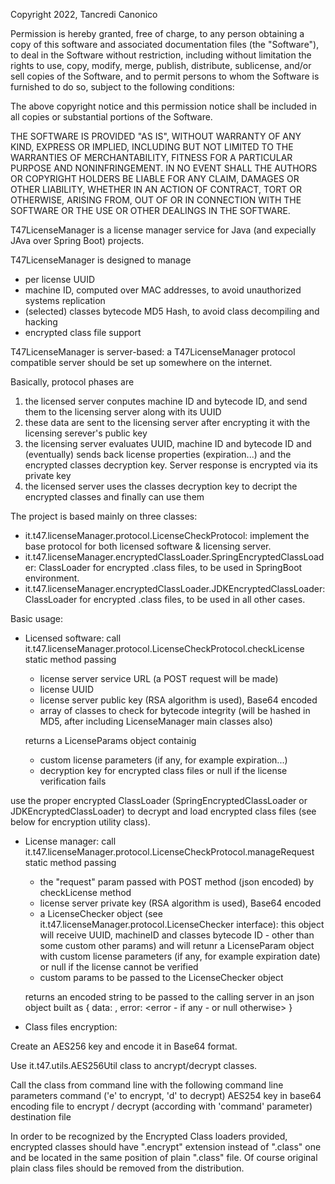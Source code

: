 Copyright 2022, Tancredi Canonico

Permission is hereby granted, free of charge, to any person
obtaining a copy of this software and associated documentation
files (the "Software"), to deal in the Software without
restriction, including without limitation the rights to use,
copy, modify, merge, publish, distribute, sublicense, and/or sell
copies of the Software, and to permit persons to whom the
Software is furnished to do so, subject to the following
conditions:

The above copyright notice and this permission notice shall be
included in all copies or substantial portions of the Software.

THE SOFTWARE IS PROVIDED "AS IS", WITHOUT WARRANTY OF ANY KIND,
EXPRESS OR IMPLIED, INCLUDING BUT NOT LIMITED TO THE WARRANTIES
OF MERCHANTABILITY, FITNESS FOR A PARTICULAR PURPOSE AND
NONINFRINGEMENT. IN NO EVENT SHALL THE AUTHORS OR COPYRIGHT
HOLDERS BE LIABLE FOR ANY CLAIM, DAMAGES OR OTHER LIABILITY,
WHETHER IN AN ACTION OF CONTRACT, TORT OR OTHERWISE, ARISING
FROM, OUT OF OR IN CONNECTION WITH THE SOFTWARE OR THE USE OR
OTHER DEALINGS IN THE SOFTWARE.






T47LicenseManager is a license manager service for Java (and expecially JAva over Spring Boot) projects.

T47LicenseManager is designed to manage

- per license UUID
- machine ID, computed over MAC addresses, to avoid unauthorized systems replication
- (selected) classes bytecode MD5 Hash, to avoid class decompiling and hacking
- encrypted class file support

T47LicenseManager is server-based: a T47LicenseManager protocol compatible server should be set up somewhere on the internet.

Basically, protocol phases are

1) the licensed server conputes machine ID and bytecode ID, and send them to the licensing server along with its UUID
2) these data are sent to the licensing server after encrypting it with the licensing serever's public key
3) the licensing server evaluates UUID, machine ID and bytecode ID and (eventually) sends back license properties (expiration...) and the encrypted classes decryption key. Server response is encrypted via its private key
4) the licensed server uses the classes decryption key to decript the encrypted classes and finally can use them

The project is based mainly on three classes:

- it.t47.licenseManager.protocol.LicenseCheckProtocol: implement the base protocol for both licensed software & licensing server.
- it.t47.licenseManager.encryptedClassLoader.SpringEncryptedClassLoader: ClassLoader for encrypted .class files, to be used in SpringBoot environment.
- it.t47.licenseManager.encryptedClassLoader.JDKEncryptedClassLoader: ClassLoader for encrypted .class files, to be used in all other cases.

Basic usage:

- Licensed software:
call it.t47.licenseManager.protocol.LicenseCheckProtocol.checkLicense static method passing
	- license server service URL (a POST request will be made)
	- license UUID
	- license server public key (RSA algorithm is used), Base64 encoded
	- array of classes to check for bytecode integrity (will be hashed in MD5, after including LicenseManager main classes also)

	returns a LicenseParams object containig
	- custom license parameters (if any, for example expiration...)
	- decryption key for encrypted class files
	or null if the license verification fails

use the proper encrypted ClassLoader (SpringEncryptedClassLoader or JDKEncryptedClassLoader) to decrypt and load encrypted class files (see below for encryption utility class).

- License manager:
call it.t47.licenseManager.protocol.LicenseCheckProtocol.manageRequest static method passing
	- the "request" param passed with POST method (json encoded) by checkLicense method
	- license server private key (RSA algorithm is used), Base64 encoded
	- a LicenseChecker object (see it.t47.licenseManager.protocol.LicenseChecker interface): this object will receive UUID, machineID and classes bytecode ID - other than some custom other params) and will retunr a LicenseParam object with custom license parameters (if any, for example expiration date) or null if the license cannot be verified
	- custom params to be passed to the LicenseChecker object
	
	returns an encoded string to be passed to the calling server in an json object built as 
	{ data: <encoded string>, error: <error - if any - or null otherwise> }
	
- Class files encryption:

Create an AES256 key and encode it in Base64 format.

Use it.t47.utils.AES256Util class to ancrypt/decrypt classes.

Call the class from command line with the following command line parameters
	command ('e' to encrypt, 'd' to decrypt)
	AES254 key in base64 encoding
	file to encrypt / decrypt (according with 'command' parameter)
	destination file

In order to be recognized by the Encrypted Class loaders provided, encrypted classes should have ".encrypt" extension instead of ".class" one and be located in the same position of plain ".class" file.
Of course original plain class files should be removed from the distribution.
